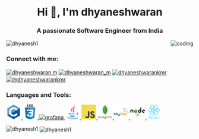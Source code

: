 
<h1 align="center">Hi 👋, I'm dhyaneshwaran</h1>
<h3 align="center">A passionate Software Engineer from India</h3>
<img align="right" alt="coding" width=""400" src="![image](https://github.com/user-attachments/assets/98a7f212-07b6-43b5-8e62-04740d76dc8d)
">



<p align="left"> <img src="https://komarev.com/ghpvc/?username=dhyanesh1&label=Profile%20views&color=0e75b6&style=flat" alt="dhyanesh1" /> </p>

<h3 align="left">Connect with me:</h3>
<p align="left">
<a href="https://linkedin.com/in/dhyaneshwaran m" target="blank"><img align="center" src="https://raw.githubusercontent.com/rahuldkjain/github-profile-readme-generator/master/src/images/icons/Social/linked-in-alt.svg" alt="dhyaneshwaran m" height="30" width="40" /></a>
<a href="https://kaggle.com/dhyaneshwaran_m" target="blank"><img align="center" src="https://raw.githubusercontent.com/rahuldkjain/github-profile-readme-generator/master/src/images/icons/Social/kaggle.svg" alt="dhyaneshwaran_m" height="30" width="40" /></a>
<a href="https://www.leetcode.com/dhyaneshwarankmr" target="blank"><img align="center" src="https://raw.githubusercontent.com/rahuldkjain/github-profile-readme-generator/master/src/images/icons/Social/leet-code.svg" alt="dhyaneshwarankmr" height="30" width="40" /></a>
<a href="https://www.hackerearth.com/@dhyaneshwarankmr" target="blank"><img align="center" src="https://raw.githubusercontent.com/rahuldkjain/github-profile-readme-generator/master/src/images/icons/Social/hackerearth.svg" alt="@dhyaneshwarankmr" height="30" width="40" /></a>
</p>

<h3 align="left">Languages and Tools:</h3>
<p align="left"> <a href="https://www.cprogramming.com/" target="_blank" rel="noreferrer"> <img src="https://raw.githubusercontent.com/devicons/devicon/master/icons/c/c-original.svg" alt="c" width="40" height="40"/> </a> <a href="https://www.w3schools.com/css/" target="_blank" rel="noreferrer"> <img src="https://raw.githubusercontent.com/devicons/devicon/master/icons/css3/css3-original-wordmark.svg" alt="css3" width="40" height="40"/> </a> <a href="https://grafana.com" target="_blank" rel="noreferrer"> <img src="https://www.vectorlogo.zone/logos/grafana/grafana-icon.svg" alt="grafana" width="40" height="40"/> </a> <a href="https://www.java.com" target="_blank" rel="noreferrer"> <img src="https://raw.githubusercontent.com/devicons/devicon/master/icons/java/java-original.svg" alt="java" width="40" height="40"/> </a> <a href="https://developer.mozilla.org/en-US/docs/Web/JavaScript" target="_blank" rel="noreferrer"> <img src="https://raw.githubusercontent.com/devicons/devicon/master/icons/javascript/javascript-original.svg" alt="javascript" width="40" height="40"/> </a> <a href="https://www.mongodb.com/" target="_blank" rel="noreferrer"> <img src="https://raw.githubusercontent.com/devicons/devicon/master/icons/mongodb/mongodb-original-wordmark.svg" alt="mongodb" width="40" height="40"/> </a> <a href="https://www.mysql.com/" target="_blank" rel="noreferrer"> <img src="https://raw.githubusercontent.com/devicons/devicon/master/icons/mysql/mysql-original-wordmark.svg" alt="mysql" width="40" height="40"/> </a> <a href="https://nodejs.org" target="_blank" rel="noreferrer"> <img src="https://raw.githubusercontent.com/devicons/devicon/master/icons/nodejs/nodejs-original-wordmark.svg" alt="nodejs" width="40" height="40"/> </a> <a href="https://reactjs.org/" target="_blank" rel="noreferrer"> <img src="https://raw.githubusercontent.com/devicons/devicon/master/icons/react/react-original-wordmark.svg" alt="react" width="40" height="40"/> </a> </p>

<p><img align="left" src="https://github-readme-stats.vercel.app/api/top-langs?username=dhyanesh1&show_icons=true&locale=en&layout=compact" alt="dhyanesh1" /></p>

<p>&nbsp;<img align="center" src="https://github-readme-stats.vercel.app/api?username=dhyanesh1&show_icons=true&locale=en" alt="dhyanesh1" /></p>
